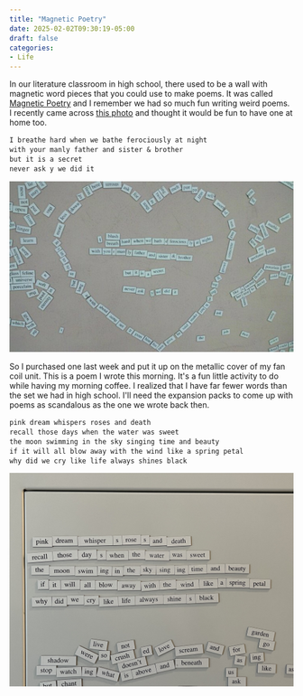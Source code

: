```yaml
---
title: "Magnetic Poetry"
date: 2025-02-02T09:30:19-05:00
draft: false
categories:
- Life
---
```


In our literature classroom in high school, there used to be a wall with magnetic word pieces that you could use to make poems. It was called [Magnetic Poetry](https://magneticpoetry.com/collections/essentials/products/original-kit) and I remember we had so much fun writing weird poems. I recently came across [this photo](https://www.facebook.com/share/1EPmVE52ib/) and thought it would be fun to have one at home too.

```txt
I breathe hard when we bathe ferociously at night
with your manly father and sister & brother
but it is a secret
never ask y we did it
```

![magnetic-poetry-1](images/magnetic-poetry-1.jpg)

So I purchased one last week and put it up on the metallic cover of my fan coil unit. This is a poem I wrote this morning. It's a fun little activity to do while having my morning coffee. I realized that I have far fewer words than the set we had in high school. I'll need the expansion packs to come up with poems as scandalous as the one we wrote back then.

```txt
pink dream whispers roses and death
recall those days when the water was sweet
the moon swimming in the sky singing time and beauty
if it will all blow away with the wind like a spring petal
why did we cry like life always shines black
```

![magnetic-poetry-2](images/magnetic-poetry-2.jpeg)